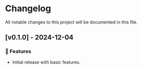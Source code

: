 # Changelog

All notable changes to this project will be documented in this file.

## [v0.1.0] - 2024-12-04

### 🚀 Features

* Initial release with basic features.
